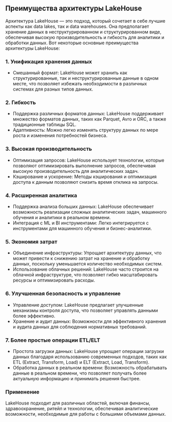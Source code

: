 ## Преимущества архитектуры LakeHouse

Архитектура LakeHouse — это подход, который сочетает в себе лучшие аспекты как data lakes, так и data warehouses. Она предполагает хранение данных в неструктурированном и структурированном виде, обеспечивая высокую производительность и гибкость для аналитики и обработки данных. Вот некоторые основные преимущества архитектуры LakeHouse:

### 1. Унификация хранения данных
- Смешанный формат: LakeHouse может хранить как структурированные, так и неструктурированные данные в одном месте, что позволяет избежать необходимости в различных системах для разных типов данных.

### 2. Гибкость
- Поддержка различных форматов данных: LakeHouse поддерживает множество форматов данных, таких как Parquet, Avro и ORC, а также традиционные таблицы SQL.
- Адаптивность: Можно легко изменять структуру данных по мере роста и изменения потребностей бизнеса.

### 3. Высокая производительность
- Оптимизация запросов: LakeHouse использует технологии, которые позволяют оптимизировать выполнение запросов, обеспечивая высокую производительность для аналитических задач.
- Кэширование и ускорение: Методы кэширования и оптимизация доступа к данным позволяют снизить время отклика на запросы.

### 4. Расширенная аналитика
- Поддержка анализа больших данных: LakeHouse обеспечивает возможность реализации сложных аналитических задач, машинного обучения и аналитики в реальном времени.
- Интеграция с ML и BI инструментами: Легко интегрируется с инструментами для машинного обучения и бизнес-аналитики.

### 5. Экономия затрат
- Объединение инфраструктуры: Упрощает архитектуру данных, что может привести к снижению затрат на хранение и обработку данных, поскольку уменьшается количество необходимых систем.
- Использование облачных решений: LakeHouse часто строится на облачной инфраструктуре, что позволяет гибко масштабировать ресурсы и оптимизировать расходы.

### 6. Улучшенная безопасность и управление
- Управление доступом: LakeHouse предлагает улучшенные механизмы контроля доступа, что позволяет управлять данными более эффективно.
- Хранение и аудит данных: Возможности для эффективного хранения и аудита данных для соблюдения нормативных требований.

### 7. Более простые операции ETL/ELT
- Простота загрузки данных: LakeHouse упрощает операции загрузки данных благодаря использованию современных подходов, таких как ETL (Extract, Transform, Load) и ELT (Extract, Load, Transform).
- Обработка данных в реальном времени: Возможность обрабатывать данные в реальном времени, что позволяет получать более актуальную информацию и принимать решения быстрее.

### Применение
LakeHouse подходит для различных областей, включая финансы, здравоохранение, ритейл и технологии, обеспечивая аналитические возможности, необходимые для работы с большими объемами данных.
